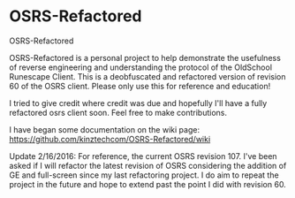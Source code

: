 # OSRS-Refactored
OSRS-Refactored

OSRS-Refactored is a personal project to help demonstrate the usefulness of reverse engineering and understanding the protocol of the OldSchool Runescape Client. 
This is a deobfuscated and refactored version of revision 60 of the OSRS client. Please only use this for reference and education!

I tried to give credit where credit was due and hopefully I'll have a fully refactored osrs client soon. Feel free to make contributions.


I have began some documentation on the wiki page: https://github.com/kinztechcom/OSRS-Refactored/wiki

Update 2/16/2016:
For reference, the current OSRS revision 107.
I've been asked if I will refactor the latest revision of OSRS considering the addition of GE and full-screen since
my last refactoring project. I do aim to repeat the project in the future and hope to extend past the point I did with 
revision 60.
